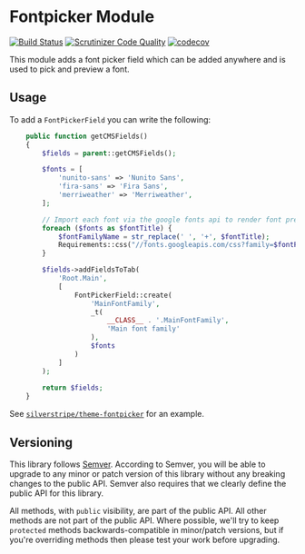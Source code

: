 # Fontpicker Module

[![Build Status](https://travis-ci.org/silverstripe/silverstripe-fontpicker.svg?branch=master)](https://travis-ci.org/silverstripe/fontpicker)
[![Scrutinizer Code Quality](https://scrutinizer-ci.com/g/silverstripe/silverstripe-fontpicker/badges/quality-score.png?b=master)](https://scrutinizer-ci.com/g/silverstripe/fontpicker/?branch=master)
[![codecov](https://codecov.io/gh/silverstripe/silverstripe-fontpicker/branch/master/graph/badge.svg)](https://codecov.io/gh/silverstripe/fontpicker)

This module adds a font picker field which can be added anywhere and is used to pick and preview a font.

## Usage

To add a `FontPickerField` you can write the following:

```php
    public function getCMSFields()
    {
        $fields = parent::getCMSFields();

        $fonts = [
            'nunito-sans' => 'Nunito Sans',
            'fira-sans' => 'Fira Sans',
            'merriweather' => 'Merriweather',
        ];

        // Import each font via the google fonts api to render font preview
        foreach ($fonts as $fontTitle) {
            $fontFamilyName = str_replace(' ', '+', $fontTitle);
            Requirements::css("//fonts.googleapis.com/css?family=$fontFamilyName");
        }

        $fields->addFieldsToTab(
            'Root.Main',
            [
                FontPickerField::create(
                    'MainFontFamily',
                    _t(
                        __CLASS__ . '.MainFontFamily',
                        'Main font family'
                    ),
                    $fonts
                )
            ]
        );
        
        return $fields;
    }
```

See [`silverstripe/theme-fontpicker`](https://github.com/silverstripe/silverstripe-theme-fontpicker) for an example.

## Versioning

This library follows [Semver](http://semver.org). According to Semver, you will be able to upgrade to any minor or patch version of this library without any breaking changes to the public API. Semver also requires that we clearly define the public API for this library.

All methods, with `public` visibility, are part of the public API. All other methods are not part of the public API. Where possible, we'll try to keep `protected` methods backwards-compatible in minor/patch versions, but if you're overriding methods then please test your work before upgrading.
